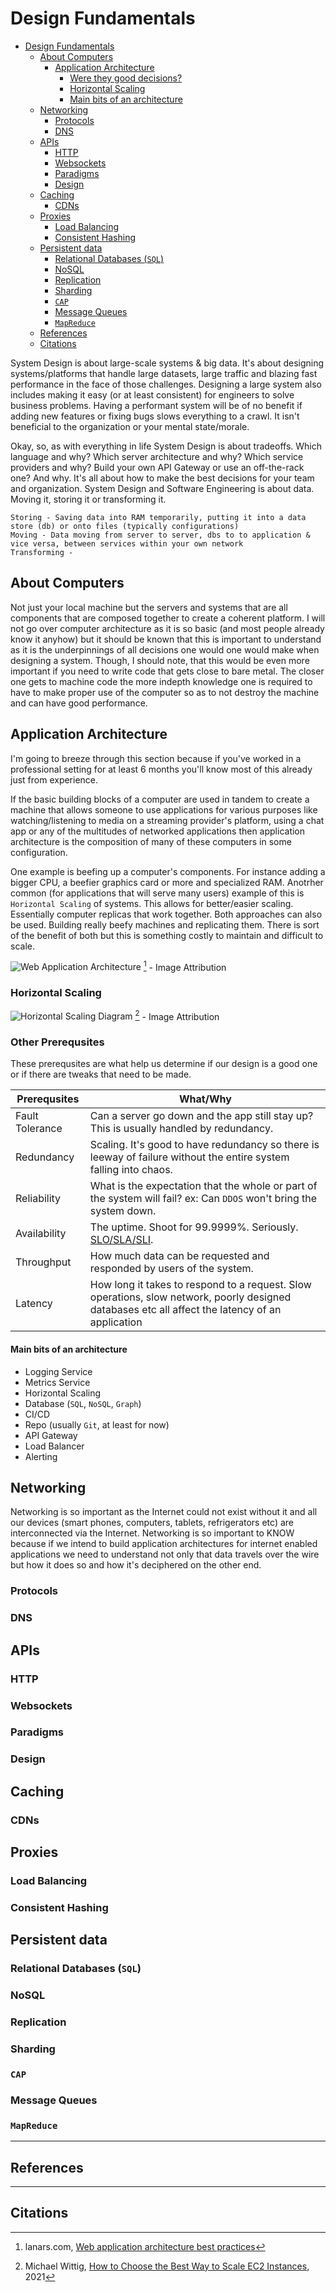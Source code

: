 # Design Fundamentals
- [Design Fundamentals](#design-fundamentals)
  * [About Computers](#about-computers)
    + [Application Architecture](#application-architecture)
      - [Were they good decisions?](#were-they-good-decisions-)
      - [Horizontal Scaling](#horizontal-scaling)
      - [Main bits of an architecture](#main-bits-of-an-architecture)
  * [Networking](#networking)
    + [Protocols](#protocols)
    + [DNS](#dns)
  * [APIs](#apis)
    + [HTTP](#http)
    + [Websockets](#websockets)
    + [Paradigms](#paradigms)
    + [Design](#design)
  * [Caching](#caching)
    + [CDNs](#cdns)
  * [Proxies](#proxies)
    + [Load Balancing](#load-balancing)
    + [Consistent Hashing](#consistent-hashing)
  * [Persistent data](#persistent-data)
    + [Relational Databases (`SQL`)](#relational-databases---sql--)
    + [NoSQL](#nosql)
    + [Replication](#replication)
    + [Sharding](#sharding)
    + [`CAP`](#-cap-)
    + [Message Queues](#message-queues)
    + [`MapReduce`](#-mapreduce-)
  * [References](#references)
  * [Citations](#citations)

System Design is about large-scale systems & big data. It's about designing systems/platforms that handle large datasets, large traffic and blazing fast performance in the face of those challenges. Designing a large system also includes making it easy (or at least consistent) for engineers to solve business problems. Having a performant system will be of no benefit if adding new features or fixing bugs slows everything to a crawl. It isn't beneficial to the organization or your mental state/morale.

Okay, so, as with everything in life System Design is about tradeoffs. Which language and why? Which server architecture and why? Which service providers and why? Build your own API Gateway or use an off-the-rack one? And why. It's all about how to make the best decisions for your team and organization. System Design and Software Engineering is about data. Moving it, storing it or transforming it. 

```
Storing - Saving data into RAM temporarily, putting it into a data store (db) or onto files (typically configurations)
Moving - Data moving from server to server, dbs to to application & vice versa, between services within your own network
Transforming - 
```

## About Computers
Not just your local machine but the servers and systems that are all components that are composed together to create a coherent platform. I will not go over computer architecture as it is so basic (and most people already know it anyhow) but it should be known that this is important to understand as it is the underpinnings of all decisions one would one would make when designing a system. Though, I should note, that this would be even more important if you need to write code that gets close to bare metal. The closer one gets to machine code the more indepth knowledge one is required to have to make proper use of the computer so as to not destroy the machine and can have good performance.

## Application Architecture
I'm going to breeze through this section because if you've worked in a professional setting for at least 6 months you'll know most of this already just from experience.

If the basic building blocks of a computer are used in tandem to create a machine that allows someone to use applications for various purposes like watching/listening to media on a streaming provider's platform, using a chat app or any of the multitudes of networked applications then application architecture is the composition of many of these computers in some configuration. 

One example is beefing up a computer's components. For instance adding a bigger CPU, a beefier graphics card or more and specialized RAM. Anotrher common (for applications that will serve many users) example of this is `Horizontal Scaling` of systems. This allows for better/easier scaling. Essentially computer replicas that work together. Both approaches can also be used. Building really beefy machines and replicating them. There is sort of the benefit of both but this is something costly to maintain and difficult to scale.

![Web Application Architecture](./_web-arch.png)
[^app-arch] - Image Attribution

### Horizontal Scaling
![Horizontal Scaling Diagram](./_horiz-scale.png)
[^horscale] - Image Attribution

### Other Prerequsites
These prerequsites are what help us determine if our design is a good one or if there are tweaks that need to be made.

| Prerequsites| What/Why |
|---|---|
| Fault Tolerance | Can a server go down and the app still stay up? This is usually handled by redundancy. |
| Redundancy | Scaling. It's good to have redundancy so there is leeway of failure without the entire system falling into chaos. |
| Reliability | What is the expectation that the whole or part of the system will fail? ex: Can `DDOS` won't bring the system down. |
| Availability | The uptime. Shoot for 99.9999%. Seriously. [SLO/SLA/SLI](https://www.atlassian.com/incident-management/kpis/sla-vs-slo-vs-sli). |
| Throughput | How much data can be requested and responded by users of the system. |
| Latency | How long it takes to respond to a request. Slow operations, slow network, poorly designed databases etc all affect the latency of an application |

#### Main bits of an architecture
- Logging Service
- Metrics Service
- Horizontal Scaling
- Database (`SQL`, `NoSQL`, `Graph`)
- CI/CD
- Repo (usually `Git`, at least for now)
- API Gateway
- Load Balancer
- Alerting

## Networking
Networking is so important as the Internet could not exist without it and all our devices (smart phones, computers, tablets, refrigerators etc) are interconnected via the Internet. Networking is so important to KNOW because if we intend to build application architectures for internet enabled applications we need to understand not only that data travels over the wire but how it does so and how it's deciphered on the other end.

### Protocols
### DNS

## APIs
### HTTP
### Websockets
### Paradigms
### Design

## Caching
### CDNs

## Proxies
### Load Balancing
### Consistent Hashing

## Persistent data
### Relational Databases (`SQL`)
### NoSQL
### Replication
### Sharding
### `CAP`
### Message Queues
### `MapReduce`


---
## References

---

## Citations

[^app-arch]: lanars.com, [Web application architecture best practices](https://lanars.com/blog/web-application-architecture-best-practices)
[^horscale]: Michael Wittig, [How to Choose the Best Way to Scale EC2 Instances](https://blog.cloudcraft.co/how-to-choose-the-best-way-to-scale-ec2-instances-when-faced-with-changing-demand/), 2021
